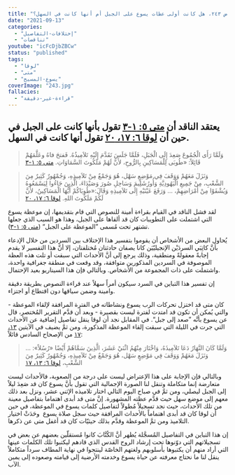 ```yaml
---
title: "الإعتراض ٢٤٣، هل كانت أولى عظات يسوع على الجبل أم أنها كانت في السهل؟"
date: "2021-09-13"
categories:
  - "إختلافات-التفاصيل"
  - "تناقضات"
youtube: "icFcDjbZBCw"
status: "published"
tags:
  - "لوقا"
  - "متى"
  - "يسوع-المسيح"
coverImage: "243.jpg"
fallacies:
  - "قراءة-غير-دقيقة"
---
```


## **يعتقد الناقد أن [متى ٥: ١-٣](https://my.bible.com/bible/101/MAT.5.1-3) تقول بأنها كانت على الجبل في حين أن [لوقا ٦: ١٧، ٢٠](https://my.bible.com/bible/101/LUK.6.17-20) تقول أنها كانت في السهل.**

> وَلَمَّا رَأَى الْجُمُوعَ صَعِدَ إِلَى الْجَبَلِ، فَلَمَّا جَلَسَ تَقَدَّمَ إِلَيْهِ تَلاَمِيذُهُ. فَفتحَ فاهُ وعَلَّمَهُمْ قَائِلاً: «طُوبَى لِلْمَسَاكِينِ بِالرُّوحِ، لأَنَّ لَهُمْ مَلَكُوتَ السَّمَاوَاتِ. [متى ٥: ١-٣](https://my.bible.com/bible/101/MAT.5.1-3)

> وَنَزَلَ مَعَهُمْ وَوَقَفَ فِي مَوْضِعٍ سَهْل، هُوَ وَجَمْعٌ مِنْ تَلاَمِيذِهِ، وَجُمْهُورٌ كَثِيرٌ مِنَ الشَّعْبِ، مِنْ جَمِيعِ الْيَهُودِيَّةِ وَأُورُشَلِيمَ وَسَاحِلِ صُورَ وَصَيْدَاءَ، الَّذِينَ جَاءُوا لِيَسْمَعُوهُ وَيُشْفَوْا مِنْ أَمْرَاضِهِمْ، … وَرَفَعَ عَيْنَيْهِ إِلَى تَلاَمِيذِهِ وَقَالَ:«طُوبَاكُمْ أَيُّهَا الْمَسَاكِينُ، لأَنَّ لَكُمْ مَلَكُوتَ اللهِ. [لوقا ٦: ١٧، ٢٠](https://my.bible.com/bible/101/LUK.6.17-20)

لقد فشل الناقد في القيام بقراءة أمينة للنصوص التي قام بتقديمها، إن موعظة يسوع التي اشتملت على التطويبات كان قد ألقاها على الجبل، وهذا هو السبب الذي جعلها تشتهر تحت مُسمى ”الموعظة على الجبل“ ([متى ٥: ١-٣](https://my.bible.com/bible/101/MAT.5.1-3)).

يُحاول البعض من الأشخاص أن يقوموا بتفسير هذا الإختلاف بين السردين من خلال الإدعاء بأنَّ كاتِبَي السردَيْن الإنجيليّيَن كانا يصفان حادثتان مُختلفتان، إلا أنَّ هذا التفسير لا يقدم إجابةً معقولةً ومنطقية، وذلك يرجع إلى أنَّ الأحداث التي سبقت أو تلت هذه العظة الموصوفة في السردين المذكورين متوافقة، وقد وقعت في منطقة جغرافية واحدة، واشتملت على ذات المجموعة من الأشخاص. وبالتالي فإن هذا السيناريو بعيد الإحتمال.

إن تفسير هذا التباين في السرد سيكون أمراً سهلاً عند قراءة النصوص بطريقة دقيقة وامينة وضمن سياقها دون اقتطاع أو اجتزاء.

كان متى قد اختزل تحركات الرب يسوع ونشاطاته في الفترة المرافقة لإلقاء الموعظة - والتي يُمكن أن تكون قد امتدت لفترة ليست بقصيرة - وبعد أن قدَّم التقرير المُختصر، قال عن يسوع بأنَّه ”صعد إلى جبل“. في المقابل نجد أن لوقا ينقل تفاصيل إضافية عن الأحداث التي جرت في الليلة التي سبقت إلقاء الموعظة المذكورة، ومن ثمَّ يضيف في الآيتين [١٣، ١٧](https://my.bible.com/bible/101/LUK.6.13-17) من الإصحاح السادس قائلاً:

> وَلَمَّا كَانَ النَّهَارُ دَعَا تَلاَمِيذَهُ، وَاخْتَارَ مِنْهُمُ اثْنَيْ عَشَرَ، الَّذِينَ سَمَّاهُمْ أَيْضًا «رُسُلاً»: … وَنَزَلَ مَعَهُمْ وَوَقَفَ فِي مَوْضِعٍ سَهْل، هُوَ وَجَمْعٌ مِنْ تَلاَمِيذِهِ، وَجُمْهُورٌ كَثِيرٌ مِنَ الشَّعْبِ، [لوقا ٦: ١٣، ١٧](https://my.bible.com/bible/101/LUK.6.13-17)

وبالتالي فإن الإجابة على هذا الإعتراض ليست على درجة من الصعوبة، فالأحداث ليست متعارضة إنما متكاملة وتنقل لنا الصورة الإجمالية التي تقول بأنَّ يسوع كان قد صَعِدَ ليلاً إلى الجبل ليصلي، ومن ثمَّ في صباح اليوم التالي اختار تلاميذه الإثني عشر، ونزل بعد ذلك معهم إلى موضع سهل حيث قدَّم عظته المشهورة. إنَّ متى قد أبدى اهتماما بتفاصيل معينة من تلك الأحداث، حيث نجد تسجيلاً مُطولاً لتفاصيل كلمات يسوع في الموعظة، في حين أن لوقا كان قد أبدى اهتماماً بالأحداث المرافقة حيث سجل صلاة يسوع  وحَدَثْ اختيار التلاميذ ومن ثمَّ الموعظة وقدَّم بذلك حيثيّات كان قد أغفل متى عن ذكرها.

إن هذا التباين في التفاصيل المُسجَّلة يُظهر أنَّ الكُتَّابَ كانوا مُستقلّين بعضهم عن بعض في تسجيلاتهم التي دوّنوها تحت إرشاد الروح القدس الذي قادهم ليكتبوا تلك الكلمات عينها التي أراد منهم أن يكتبوها بأسلوبهم ولغتهم الخاصّة لينتجوا في نهاية المطاف سرداً متكاملاً ينقل لنا ما نحتاج معرفته عن حياة يسوع وخدمته الأرضية إلى قيامته وصعوده إلى يمين الآب.
